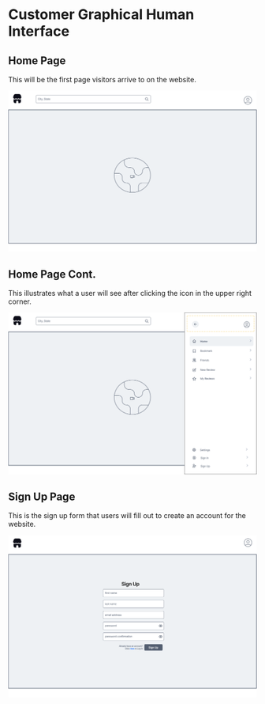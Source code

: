 # Customer Graphical Human Interface

## Home Page

This will be the first page visitors arrive to on the website.

![Home Page](wireframes/MainPage.png)

## Home Page Cont.

This illustrates what a user will see after clicking the icon in the upper right corner.

![Home Page Cont.](wireframes/MainPage2.png)

## Sign Up Page

This is the sign up form that users will fill out to create an account for the website.

![Sign Up Page](wireframes/SignUp.png)

